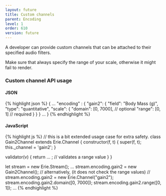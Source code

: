 ```yaml
---
layout: future
title: Custom channels
parent: Encoding
level: 1
order: 610
version: future
---
```


A developer can provide custom channels that can be attached to their specified audio filters.

Make sure that always specify the range of your scale, otherwise it might fail to render.

### Custom channel API usage

<code-groups>
<code-group>
<h4>JSON</h4>
{% highlight json %}
{
  ...
  "encoding" : {
    "gain2": {
      "field": "Body Mass (g)",
      "type": "quantitative",
      "scale": {
        "domain": [0, 7000], // optional
        "range": [0, 1] // required
      }
    }
  }
  ...
}
{% endhighlight %}
</code-group>
<code-group>
<h4>JavaScript</h4>
{% highlight js %}
// this is a bit extended usage case for extra safety.
class Gain2Channel extends Erie.Channel {
  constructor(f, t) {
    super(f, t);
    this._channel = 'gain2';
  }

  validator(v) {
    return ... ; // validates a range value
  }
}

let stream = new Erie.Stream();
...
stream.encoding.gain2 = new Gain2Channel();
// alternatively, (it does not check the range values)
// stream.encoding.gain2 = new Erie.Channel("gain2");
stream.encoding.gain2.domain([0, 7000]);
stream.encoding.gain2.range([0, 1]);
...
{% endhighlight %}
</code-group>
</code-groups>
